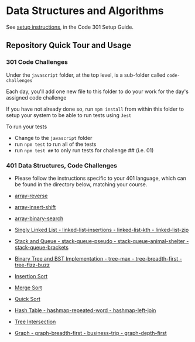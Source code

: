 # Data Structures and Algorithms

See [setup instructions](https://codefellows.github.io/setup-guide/code-301/3-code-challenges), in the Code 301 Setup Guide.

## Repository Quick Tour and Usage

### 301 Code Challenges

Under the `javascript` folder, at the top level, is a sub-folder called `code-challenges`

Each day, you'll add one new file to this folder to do your work for the day's assigned code challenge

If you have not already done so, run `npm install` from within this folder to setup your system to be able to run tests using `Jest`

To run your tests

- Change to the `javascript` folder
- run `npm test` to run all of the tests
- run `npm test ##` to only run tests for challenge ## (i.e. 01)

### 401 Data Structures, Code Challenges

- Please follow the instructions specific to your 401 language, which can be found in the directory below, matching your course.

- [array-reverse](./python/code_challenges/array-reverse/README.md)

- [array-insert-shift](./python/code_challenges/array-insert-shift/README.md)

- [array-binary-search](./python/code_challenges/array-binary-search/README.md)

- [Singly Linked List - linked-list-insertions - linked-list-kth - linked-list-zip](./python/linked_list/README.md)

- [Stack and Queue - stack-queue-pseudo - stack-queue-animal-shelter - stack-queue-brackets](./python/stack_and_queue/README.md)

- [Binary Tree and BST Implementation - tree-max - tree-breadth-first - tree-fizz-buzz](./python/trees/README.md)

- [Insertion Sort](./python/insertion_sort/README.md)

- [Merge Sort](./python/merge_sort/README.md)

- [Quick Sort](./python/quick_sort/README.md)

- [Hash Table - hashmap-repeated-word - hashmap-left-join](./python/hashtable/README.md)

- [Tree Intersection](./python/tree_intersection/README.md)

- [Graph - graph-breadth-first - business-trip - graph-depth-first](./python/graph/README.md)
